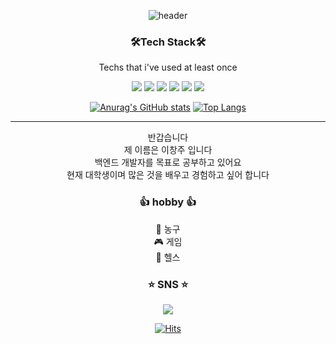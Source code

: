 <div align="center">

![header](https://capsule-render.vercel.app/api?type=waving&color=auto&height=200&section=header&text=welcome!&fontSize=80&fontAlignY=30&fontAlign=78&desc=Lee2ee's%20GitHub&descAlignY=50&descAlign=90)

### 🛠Tech Stack🛠   
Techs that i've used at least once   

<img src="https://img.shields.io/badge/java-007396?style=flat-square&logo=Java&logoColor=white"/>
<img src="https://img.shields.io/badge/Python-3776AB?style=flat-square&logo=Python&logoColor=white"/>
<img src="https://img.shields.io/badge/C-A8B9CC?style=flat-square&logo=C&logoColor=black"/>
<img src="https://img.shields.io/badge/HTML5-E34F26?style=flat-square&logo=HTML5&logoColor=white"/>
<img src="https://img.shields.io/badge/CSS3-1572B6?style=flat-square&logo=CSS3&logoColor=white"/>
<img src="https://img.shields.io/badge/JavaScript-F7DF1E?style=flat-square&logo=JavaScript&logoColor=white"/>   

[![Anurag's GitHub stats](https://github-readme-stats.vercel.app/api?username=Lee2ee&show_icons=true&theme=tokyonight)](https://github.com/anuraghazra/github-readme-stats)
[![Top Langs](https://github-readme-stats.vercel.app/api/top-langs/?username=Lee2ee)](https://github.com/anuraghazra/github-readme-stats)  

<hr />   

반갑습니다  
제 이름은 이창주 입니다   
백엔드 개발자를 목표로 공부하고 있어요   
현재 대학생이며 많은 것을 배우고 경험하고 싶어 합니다   

### :+1: hobby :+1:
:basketball: 농구   
:video_game: 게임   
:muscle: 헬스   

### :star: SNS :star:   
<a href="www.instagram.com/8_8changju"><img src="https://img.shields.io/badge/Instagram-E4405F?style=flat-square&logo=Instagram&logoColor=white"/></a>   

[![Hits](https://hits.seeyoufarm.com/api/count/incr/badge.svg?url=https%3A%2F%2Fgithub.com%2FLee2ee&count_bg=%23000000&title_bg=%23000000&icon=github.svg&icon_color=%23E7E7E7&title=hits&edge_flat=false)](https://hits.seeyoufarm.com)   

 

</div>
